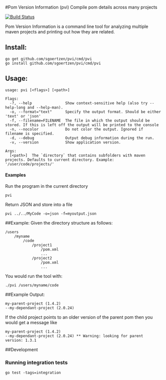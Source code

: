 #Pom Version Information (pvi)
Compile pom details across many projects

[![Build Status](https://travis-ci.org/sgoertzen/pvi.svg?branch=master)](https://travis-ci.org/sgoertzen/pvi)

Pom Version Information is a command line tool for analyzing multiple maven projects and printing out how they are related.

## Install:
```
go get github.com/sgoertzen/pvi/cmd/pvi
go install github.com/sgoertzen/pvi/cmd/pvi
```

## Usage:
```
usage: pvi [<flags>] [<path>]

Flags:
  -?, --help               Show context-sensitive help (also try --help-long and --help-man).
  -o, --format="text"      Specify the output format. Should be either 'text' or 'json'
  -f, --filename=FILENAME  The file in which the output should be stored. If this is left off the output will be printed to the console
  -n, --nocolor            Do not color the output. Ignored if filename is specified.
  -d, --debug              Output debug information during the run.
  -v, --version            Show application version.

Args:
  [<path>]  The `directory` that contains subfolders with maven projects. Defaults to current directory. Example: '/user/code/projects/'
```

#### Examples
Run the program in the current directory
```
pvi 
```

Return JSON and store into a file
```
pvi ../../MyCode -o=json -f=myoutput.json
```

##Example:
Given the directory structure as follows:

```
/users
    /myname
        /code
            /project1
                /pom.xml
                ...
            /project2
                /pom.xml
                ...
```

You would run the tool with:
```
./pvi /users/myname/code
```

##Example Output:
```
my-parent-project (1.4.2)
--my-dependant-project (2.0.24)

```

If the child project points to an older version of the parent pom then you would get a message like
```
my-parent-project (1.4.2)
--my-dependant-project (2.0.24) ** Warning: looking for parent version: 1.3.1
```

##Development
### Running integration tests
```
go test -tags=integration
```
